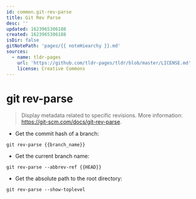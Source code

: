 ```yaml
---
id: common.git-rev-parse
title: Git Rev Parse
desc: ''
updated: 1623965306188
created: 1623965306188
isDir: false
gitNotePath: 'pages/{{ noteHiearchy }}.md'
sources:
  - name: tldr-pages
    url: 'https://github.com/tldr-pages/tldr/blob/master/LICENSE.md'
    license: Creative Commons
---
```

# git rev-parse

> Display metadata related to specific revisions.
> More information: <https://git-scm.com/docs/git-rev-parse>.

- Get the commit hash of a branch:

`git rev-parse {{branch_name}}`

- Get the current branch name:

`git rev-parse --abbrev-ref {{HEAD}}`

- Get the absolute path to the root directory:

`git rev-parse --show-toplevel`

